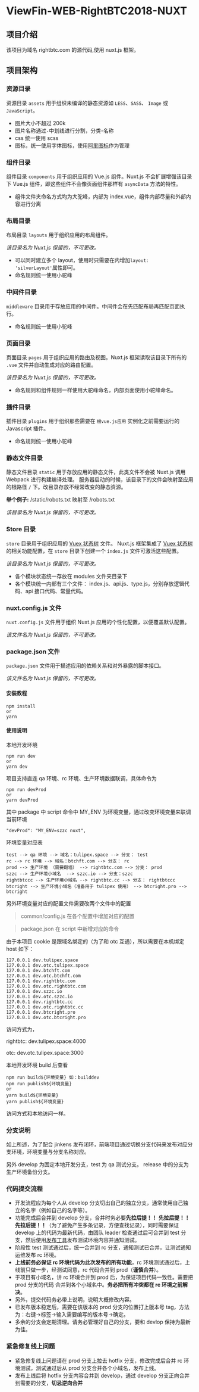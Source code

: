 # ViewFin-WEB-RightBTC2018-NUXT

## 项目介绍

该项目为域名 rightbtc.com 的源代码,使用 nuxt.js 框架。

## 项目架构

### 资源目录

资源目录 `assets` 用于组织未编译的静态资源如 `LESS`、`SASS`、 `Image` 或 `JavaScript`。

- 图片大小不超过 200k
- 图片名称通过`-`中划线进行分割，分类-名称
- css 统一使用 scss
- 图标，统一使用字体图标，使用[阿里图标](http://www.iconfont.cn/)作为管理

### 组件目录

组件目录 `components` 用于组织应用的 Vue.js 组件。Nuxt.js 不会扩展增强该目录下 Vue.js 组件，即这些组件不会像页面组件那样有 `asyncData` 方法的特性。

- 组件文件夹命名方式均为大驼峰，内部为 index.vue，组件内部尽量和外部内容进行分离

### 布局目录

布局目录 `layouts` 用于组织应用的布局组件。

_该目录名为 Nuxt.js 保留的，不可更改。_

- 可以同时建立多个 layout，使用时只需要在内增加`layout: 'silverLayout'`属性即可。
- 命名规则统一使用小驼峰

### 中间件目录

`middleware` 目录用于存放应用的中间件。中间件会在先匹配布局再匹配页面执行。

- 命名规则统一使用小驼峰

### 页面目录

页面目录 `pages` 用于组织应用的路由及视图。Nuxt.js 框架读取该目录下所有的 `.vue` 文件并自动生成对应的路由配置。

_该目录名为 Nuxt.js 保留的，不可更改。_

- 命名规则和组件规则一样使用大驼峰命名，内部页面使用小驼峰命名。

### 插件目录

插件目录 `plugins` 用于组织那些需要在 `根vue.js应用` 实例化之前需要运行的 Javascript 插件。

- 命名规则统一使用小驼峰

### 静态文件目录

静态文件目录 `static` 用于存放应用的静态文件，此类文件不会被 Nuxt.js 调用 Webpack 进行构建编译处理。
服务器启动的时候，该目录下的文件会映射至应用的根路径 `/` 下。改目录存放不经常改变的静态资源。

**举个例子:** /static/robots.txt 映射至 /robots.txt

_该目录名为 Nuxt.js 保留的，不可更改。_

### Store 目录

`store` 目录用于组织应用的 [Vuex 状态树](http://vuex.vuejs.org) 文件。
Nuxt.js 框架集成了 [Vuex 状态树](http://vuex.vuejs.org) 的相关功能配置，在 `store` 目录下创建一个 `index.js` 文件可激活这些配置。

_该目录名为 Nuxt.js 保留的，不可更改。_

- 各个模块状态统一存放在 modules 文件夹目录下
- 各个模块统一内部有三个文件： index.js、api.js、type.js，分别存放逻辑代码、api 接口代码、常量代码。

### nuxt.config.js 文件

`nuxt.config.js` 文件用于组织 Nuxt.js 应用的个性化配置，以便覆盖默认配置。

_该文件名为 Nuxt.js 保留的，不可更改。_

### package.json 文件

`package.json` 文件用于描述应用的依赖关系和对外暴露的脚本接口。

_该文件名为 Nuxt.js 保留的，不可更改。_

#### 安装教程

```
npm install
or
yarn
```

#### 使用说明

本地开发环境

```
npm run dev
or
yarn dev
```

项目支持直连 qa 环境、rc 环境、生产环境数据联调，具体命令为

```
npm run devProd
or
yarn devProd
```

其中 package 中 script 命令中 MY_ENV 为环境变量，通过改变环境变量来联调当前环境

    "devProd": "MY_ENV=szzc nuxt",

环境变量对应表

```
test --> qa 环境 --> 域名：tulipex.space --> 分支： test
rc --> rc 环境 --> 域名：btchft.com --> 分支： rc
prod --> 生产环境 （需要翻墙） --> rightbtc.com --> 分支： prod
szzc --> 生产环境小域名  --> szzc.io --> 分支：szzc
rightbtccc --> 生产环境小域名 --> rightbtc.cc --> 分支： rightbtccc
btcright --> 生产环境小域名（准备用于 tulipex 使用） --> btcright.pro --> btcright
```

另外环境变量对应的配置文件需要改两个文件中的配置

> common/config.js 在各个配置中增加对应的配置

> package.json 在 script 中新增对应的命令

由于本项目 cookie 是跟域名绑定的（为了和 otc 互通），所以需要在本机绑定 host 如下：

```
127.0.0.1 dev.tulipex.space
127.0.0.1 dev.otc.tulipex.space
127.0.0.1 dev.btchft.com
127.0.0.1 dev.otc.btchft.com
127.0.0.1 dev.rightbtc.com
127.0.0.1 dev.otc.rightbtc.com
127.0.0.1 dev.szzc.io
127.0.0.1 dev.otc.szzc.io
127.0.0.1 dev.rightbtc.cc
127.0.0.1 dev.otc.rightbtc.cc
127.0.0.1 dev.btcright.pro
127.0.0.1 dev.otc.btcright.pro
```

访问方式为，

rightbtc: dev.tulipex.space:4000

otc: dev.otc.tulipex.space:3000

本地开发环境 build 后查看

```
npm run build${环境变量} 如：builddev
npm run publish${环境变量}
or
yarn build${环境变量}
yarn publish${环境变量}
```

访问方式和本地访问一样。

### 分支说明

如上所述，为了配合 jinkens 发布闭环，前端项目通过切换分支代码来发布对应分支环境，环境变量与分支名称对应。

另外 develop 为固定本地开发分支，test 为 qa 测试分支。
release 中的分支为生产环境备份分支。

### 代码提交流程

- 开发流程应为每个人从 develop 分支切出自己的独立分支，通常使用自己独立的名字（例如自己的名字等）。
- 功能完成后合并到 develop 分支，合并时务必要**先拉后提！！** **先拉后提！！** **先拉后提！！**（为了避免产生多条记录，方便查找记录），同时需要保证 develop 上的代码为最新代码，由团队 leader 检查通过后可合并到 test 分支，然后使用[发布工具](http://deploy.szzc.io)发布测试环境内容并通知测试。
- 阶段性 test 测试通过后，统一合并到 rc 分支，通知测试已合并，让测试通知运维发布 rc 环境。
- **上线前务必保证 rc 环境代码为此次发布的所有功能**，rc 环境测试通过后，上线前只做一步，经测试同意，rc 代码合并到 prod（**谨慎合并**）。
- 于项目有小域名，讲 rc 环境合并到 prod 后，为保证项目代码一致性。需要把 prod 分支的代码 合并到各个小域名中。**务必把所有冲突都在 rc 环境之前解决**。
- 另外，提交代码务必带上说明，说明大概修改内容。
- 已发布版本稳定后，需要在该版本的 prod 分支的位置打上版本号 tag，方法为：右键->标签->输入需要编写的版本号->确定。
- 多余的分支会定期清理。请务必管理好自己的分支，要和 devlop 保持为最新为佳。

### 紧急修复线上问题

- 紧急修复线上问题请在 prod 分支上拉去 hotfix 分支，修改完成后合并 rc 环境测试，测试通过后从 prod 分支合并各个小域名，发布上线。
- 发布上线后将 hotfix 分支内容合并到 develop，通过 develop 分支正向合并到需要的分支，**切忌逆向合并**
